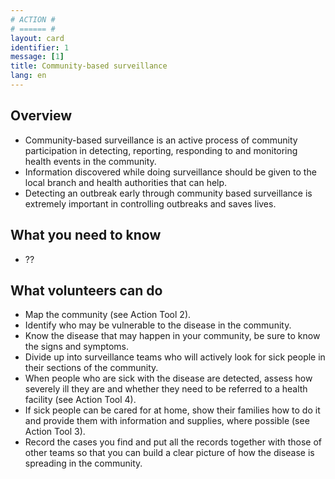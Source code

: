 ```yaml
---
# ACTION #
# ====== #
layout: card
identifier: 1 
message: [1]
title: Community-based surveillance
lang: en
---
```


## Overview

- Community-based surveillance is an active process of community participation in detecting, reporting, responding to and monitoring health events in the community. 
- Information discovered while doing surveillance should be given to the local branch and health authorities that can help.
- Detecting an outbreak early through community based surveillance is extremely important in controlling outbreaks and saves lives.

## What you need to know

- ??

## What volunteers can do

- Map the community (see Action Tool 2).
- Identify who may be vulnerable to the disease in the community.
- Know the disease that may happen in your community, be sure to know the signs and symptoms.
- Divide up into surveillance teams who will actively look for sick people in their sections of the community.
- When people who are sick with the disease are detected, assess how severely ill they are and whether they need to be referred to a health facility (see Action Tool 4).
- If sick people can be cared for at home, show their families how to do it and provide them with information and supplies, where possible (see Action Tool 3).
- Record the cases you find and put all the records together with those of other teams so that you can build a clear picture of how the disease is spreading in the community.
